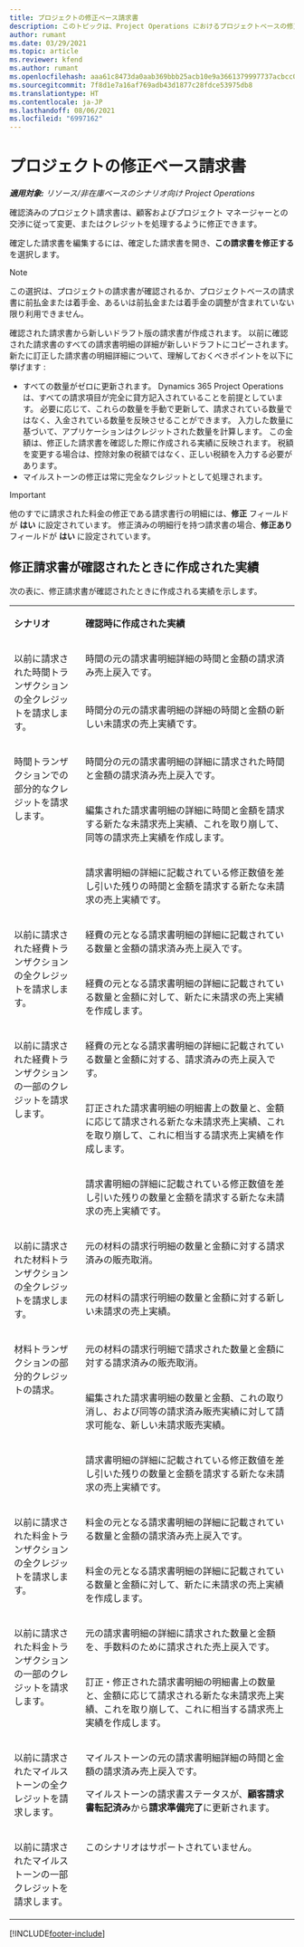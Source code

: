 ```yaml
---
title: プロジェクトの修正ベース請求書
description: このトピックは、Project Operations におけるプロジェクトベースの修正請求書の作成と確認方法に関する情報を提供します。
author: rumant
ms.date: 03/29/2021
ms.topic: article
ms.reviewer: kfend
ms.author: rumant
ms.openlocfilehash: aaa61c8473da0aab369bbb25acb10e9a3661379997737acbcc0b3d4ab33e0ce9
ms.sourcegitcommit: 7f8d1e7a16af769adb43d1877c28fdce53975db8
ms.translationtype: HT
ms.contentlocale: ja-JP
ms.lasthandoff: 08/06/2021
ms.locfileid: "6997162"
---
```

# <a name="corrective-project-based-invoices"></a>プロジェクトの修正ベース請求書

_**適用対象:** リソース/非在庫ベースのシナリオ向け Project Operations_

確認済みのプロジェクト請求書は、顧客およびプロジェクト マネージャーとの交渉に従って変更、またはクレジットを処理するように修正できます。

確定した請求書を編集するには、確定した請求書を開き、**この請求書を修正する** を選択します。 

> [!NOTE]
> この選択は、プロジェクトの請求書が確認されるか、プロジェクトベースの請求書に前払金または着手金、あるいは前払金または着手金の調整が含まれていない限り利用できません。

確認された請求書から新しいドラフト版の請求書が作成されます。 以前に確認された請求書のすべての請求書明細の詳細が新しいドラフトにコピーされます。 新たに訂正した請求書の明細詳細について、理解しておくべきポイントを以下に挙げます :

- すべての数量がゼロに更新されます。 Dynamics 365 Project Operations は、すべての請求項目が完全に貸方記入されていることを前提としています。 必要に応じて、これらの数量を手動で更新して、請求されている数量ではなく、入金されている数量を反映させることができます。 入力した数量に基づいて、アプリケーションはクレジットされた数量を計算します。 この金額は、修正した請求書を確認した際に作成される実績に反映されます。 税額を変更する場合は、控除対象の税額ではなく、正しい税額を入力する必要があります。
- マイルストーンの修正は常に完全なクレジットとして処理されます。


> [!IMPORTANT]
> 他のすでに請求された料金の修正である請求書行の明細には、**修正** フィールドが **はい** に設定されています。 修正済みの明細行を持つ請求書の場合、**修正あり** フィールドが **はい** に設定されています。

## <a name="actuals-created-when-a-corrective-invoice-is-confirmed"></a>修正請求書が確認されたときに作成された実績

次の表に、修正請求書が確認されたときに作成される実績を示します。

<table border="0" cellspacing="0" cellpadding="0">
    <tbody>
        <tr>
            <td width="216" valign="top">
                <p>
                    <strong>シナリオ</strong>
                </p>
            </td>
            <td width="808" valign="top">
                <p>
                    <strong>確認時に作成された実績</strong>
                </p>
            </td>
        </tr>
        <tr>
            <td width="216" rowspan="2" valign="top">
                <p>
以前に請求された時間トランザクションの全クレジットを請求します。
                </p>
            </td>
            <td width="408" valign="top">
                <p>
時間の元の請求書明細詳細の時間と金額の請求済み売上戻入です。
                </p>
            </td>
        </tr>
        <tr>
            <td width="408" valign="top">
                <p>
時間分の元の請求書明細の詳細の時間と金額の新しい未請求の売上実績です。
                </p>
            </td>
        </tr>
        <tr>
            <td width="216" rowspan="3" valign="top">
                <p>
時間トランザクションでの部分的なクレジットを請求します。
                </p>
            </td>
            <td width="408" valign="top">
                <p>
時間分の元の請求書明細の詳細に請求された時間と金額の請求済み売上戻入です。
                </p>
            </td>
        </tr>
        <tr>
            <td width="408" valign="top">
                <p>
編集された請求書明細の詳細に時間と金額を請求する新たな未請求売上実績、これを取り崩して、同等の請求売上実績を作成します。
                </p>
            </td>
        </tr>
        <tr>
            <td width="408" valign="top">
                <p>
請求書明細の詳細に記載されている修正数値を差し引いた残りの時間と金額を請求する新たな未請求の売上実績です。
                </p>
            </td>
        </tr>
        <tr>
            <td width="216" rowspan="2" valign="top">
                <p>
以前に請求された経費トランザクションの全クレジットを請求します。
                </p>
            </td>
            <td width="408" valign="top">
                <p>
経費の元となる請求書明細の詳細に記載されている数量と金額の請求済み売上戻入です。
                </p>
            </td>
        </tr>
        <tr>
            <td width="408" valign="top">
                <p>
経費の元となる請求書明細の詳細に記載されている数量と金額に対して、新たに未請求の売上実績を作成します。
                </p>
            </td>
        </tr>
        <tr>
            <td width="216" rowspan="3" valign="top">
                <p>
以前に請求された経費トランザクションの一部のクレジットを請求します。
                </p>
            </td>
            <td width="408" valign="top">
                <p>
経費の元となる請求書明細の詳細に記載されている数量と金額に対する、請求済みの売上戻入です。
                </p>
            </td>
        </tr>
        <tr>
            <td width="408" valign="top">
                <p>
訂正された請求書明細の明細書上の数量と、金額に応じて請求される新たな未請求売上実績、これを取り崩して、これに相当する請求売上実績を作成します。
                </p>
            </td>
        </tr>
        <tr>
            <td width="408" valign="top">
                <p>
請求書明細の詳細に記載されている修正数値を差し引いた残りの数量と金額を請求する新たな未請求の売上実績です。
                </p>
            </td>
        </tr>
                <tr>
            <td width="216" rowspan="2" valign="top">
                <p>
以前に請求された材料トランザクションの全クレジットを請求します。
                </p>
            </td>
            <td width="408" valign="top">
                <p>
元の材料の請求行明細の数量と金額に対する請求済みの販売取消。
                </p>
            </td>
        </tr>
        <tr>
            <td width="408" valign="top">
                <p>
元の材料の請求行明細の数量と金額に対する新しい未請求の売上実績。
                </p>
            </td>
        </tr>
        <tr>
            <td width="216" rowspan="3" valign="top">
                <p>
材料トランザクションの部分的クレジットの請求。
                </p>
            </td>
            <td width="408" valign="top">
                <p>
元の材料の請求行明細で請求された数量と金額に対する請求済みの販売取消。
                </p>
            </td>
        </tr>
        <tr>
            <td width="408" valign="top">
                <p>
編集された請求書明細の数量と金額、これの取り消し、および同等の請求済み販売実績に対して請求可能な、新しい未請求販売実績。
                </p>
            </td>
        </tr>
        <tr>
            <td width="408" valign="top">
                <p>
請求書明細の詳細に記載されている修正数値を差し引いた残りの数量と金額を請求する新たな未請求の売上実績です。
                </p>
            </td>
        </tr>
        <tr>
            <td width="216" rowspan="2" valign="top">
                <p>
以前に請求された料金トランザクションの全クレジットを請求します。
                </p>
            </td>
            <td width="408" valign="top">
                <p>
料金の元となる請求書明細の詳細に記載されている数量と金額の請求済み売上戻入です。
                </p>
            </td>
        </tr>
        <tr>
            <td width="408" valign="top">
                <p>
料金の元となる請求書明細の詳細に記載されている数量と金額に対して、新たに未請求の売上実績を作成します。
                </p>
            </td>
        </tr>
        <tr>
            <td width="216" rowspan="2" valign="top">
                <p>
以前に請求された料金トランザクションの一部のクレジットを請求します。
                </p>
            </td>
            <td width="408" valign="top">
                <p>
元の請求書明細の詳細に請求された数量と金額を、手数料のために請求された売上戻入です。
                </p>
            </td>
        </tr>
        <tr>
            <td width="408" valign="top">
                <p>
訂正・修正された請求書明細の明細書上の数量と、金額に応じて請求される新たな未請求売上実績、これを取り崩して、これに相当する請求売上実績を作成します。
                </p>
            </td>
        </tr>
        <tr>
            <td width="216" valign="top">
                <p>
以前に請求されたマイルストーンの全クレジットを請求します。
                </p>
            </td>
            <td width="408" valign="top">
                <p>
マイルストーンの元の請求書明細詳細の時間と金額の請求済み売上戻入です。
                </p>
                <p>
マイルストーンの請求書ステータスが、<b>顧客請求書転記済み</b>から<b>請求準備完了</b>に更新されます。
                </p>
            </td>
        </tr>
        <tr>
            <td width="216" valign="top">
                <p>
以前に請求されたマイルストーンの一部クレジットを請求します。
                </p>
            </td>
            <td width="408" valign="top">
                <p>
このシナリオはサポートされていません。
                </p>
            </td>
        </tr>       
    </tbody>
</table>


[!INCLUDE[footer-include](../includes/footer-banner.md)]
